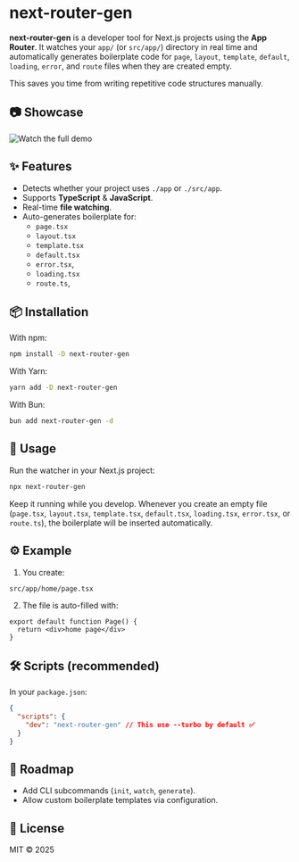 # next-router-gen

**next-router-gen** is a developer tool for Next.js projects using the **App Router**. It watches your `app/` (or `src/app/`) directory in real time and automatically generates boilerplate code for `page`, `layout`, `template`, `default`, `loading`, `error`, and `route` files when they are created empty.

This saves you time from writing repetitive code structures manually.

## 📷 Showcase
![Watch the full demo](/src/assets/showcase.gif)

## ✨ Features

- Detects whether your project uses `./app` or `./src/app`.
- Supports **TypeScript** & **JavaScript**.
- Real-time **file watching**.
- Auto-generates boilerplate for:
  - `page.tsx`
  - `layout.tsx`
  - `template.tsx`
  - `default.tsx`
  - `error.tsx`,
  - `loading.tsx`
  - `route.ts`,

## 📦 Installation

With npm:

```bash
npm install -D next-router-gen
```

With Yarn:

```bash
yarn add -D next-router-gen
```

With Bun:

```bash
bun add next-router-gen -d
```

## 🚀 Usage

Run the watcher in your Next.js project:

```bash
npx next-router-gen
```

Keep it running while you develop. Whenever you create an empty file (`page.tsx`, `layout.tsx`, `template.tsx`, `default.tsx`, `loading.tsx`, `error.tsx`, or `route.ts`), the boilerplate will be inserted automatically.

## ⚙️ Example

1. You create:

```bash
src/app/home/page.tsx
```

2. The file is auto-filled with:

```tsx
export default function Page() {
  return <div>home page</div>
}
```

## 🛠 Scripts (recommended)

In your `package.json`:

```json
{
  "scripts": {
    "dev": "next-router-gen" // This use --turbo by default ✅
  }
}
```

## 📌 Roadmap

- Add CLI subcommands (`init`, `watch`, `generate`).
- Allow custom boilerplate templates via configuration.

## 📄 License

MIT © 2025
